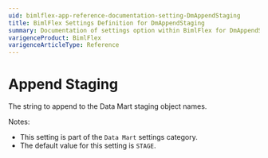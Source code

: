 ```yaml
---
uid: bimlflex-app-reference-documentation-setting-DmAppendStaging
title: BimlFlex Settings Definition for DmAppendStaging
summary: Documentation of settings option within BimlFlex for DmAppendStaging
varigenceProduct: BimlFlex
varigenceArticleType: Reference
---
```


# Append Staging

The string to append to the Data Mart staging object names.

Notes:
* This setting is part of the `Data Mart` settings category.
* The default value for this setting is `STAGE`.
